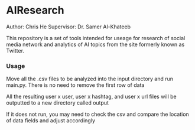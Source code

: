 # AIResearch

Author: Chris He 
Supervisor: Dr. Samer Al-Khateeb

This repository is a set of tools intended for useage for research of social media network and analytics of AI topics from the site formerly known as Twitter.


### Usage
Move all the .csv files to be analyzed into the input directory and run main.py. There is no need to remove the first row of data

All the resulting user x user, user x hashtag, and user x url files will be outputted to a new directory called output

If it does not run, you may need to check the csv and compare the location of data fields and adjust accordingly